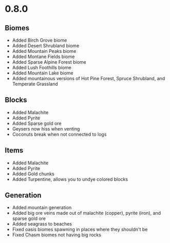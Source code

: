 # 0.8.0

## Biomes
* Added Birch Grove biome
* Added Desert Shrubland biome
* Added Mountain Peaks biome
* Added Montane Fields biome
* Added Sparse Alpine Forest biome
* Added Lush Foothills biome
* Added Mountain Lake biome
* Added mountainous versions of Hot Pine Forest, Spruce Shrubland, and Temperate Grassland

## Blocks
* Added Malachite
* Added Pyrite
* Added Sparse gold ore
* Geysers now hiss when venting
* Coconuts break when not connected to logs

## Items
* Added Malachite
* Added Pyrite
* Added Gold chunks
* Added Turpentine, allows you to undye colored blocks

## Generation
* Added mountain generation
* Added big ore veins made out of malachite (copper), pyrite (iron), and sparse gold ore
* Added seagrass to beaches
* Fixed oasis biomes spawning in places where they shouldn't be
* Fixed Chasm biomes not having big rocks